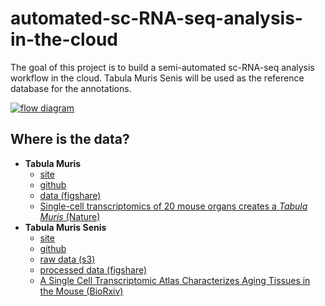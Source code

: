 # automated-sc-RNA-seq-analysis-in-the-cloud

The goal of this project is to build a semi-automated sc-RNA-seq analysis workflow in the cloud. Tabula Muris Senis will be used as the reference database for the annotations.

[![flow diagram](https://docs.google.com/drawings/d/e/2PACX-1vTZg8kMyaVzBSdXGusJ4uer-Rfrp0A63tWO2eGIw2Z3ovV1idc9tvWa_TnYmqaosvPcFMqKeiCny8b1/pub?w=700&h=150)](https://docs.google.com/drawings/d/1X1gd4E_kKp0RXNi4ybiMp_ZxX1uOAlG9Y4yk1IPLlDQ/edit)

## Where is the data?
- **Tabula Muris**
  - [site](https://tabula-muris.ds.czbiohub.org/)
  - [github](https://github.com/czbiohub/tabula-muris)
  - [data (figshare)](https://figshare.com/projects/Tabula_Muris_Transcriptomic_characterization_of_20_organs_and_tissues_from_Mus_musculus_at_single_cell_resolution/27733)
  - [Single-cell transcriptomics of 20 mouse organs creates a *Tabula Muris* (Nature)](https://www.nature.com/articles/s41586-018-0590-4)
- **Tabula Muris Senis**
  - [site](https://tabula-muris-senis.ds.czbiohub.org/)
  - [github](https://github.com/czbiohub/tabula-muris-senis)
  - [raw data (s3)](https://s3.console.aws.amazon.com/s3/buckets/czb-tabula-muris-senis/)
  - [processed data (figshare)](https://figshare.com/projects/Tabula_Muris_Senis/64982)
  - [A Single Cell Transcriptomic Atlas Characterizes Aging Tissues in the Mouse (BioRxiv)](https://www.biorxiv.org/content/10.1101/661728v2)


